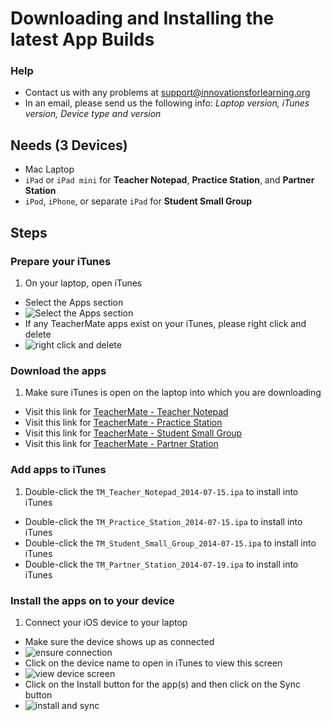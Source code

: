 # Downloading and Installing the latest App Builds

### Help

* Contact us with any problems at <support@innovationsforlearning.org>
* In an email, please send us the following info: *Laptop version, iTunes version, Device type and version*

## Needs (3 Devices)

* Mac Laptop
* `iPad` or `iPad mini` for **Teacher Notepad**, **Practice Station**, and **Partner Station**
* `iPod`, `iPhone`, or separate `iPad` for **Student Small Group**

## Steps

### Prepare your iTunes

1. On your laptop, open iTunes
* Select the Apps section
* ![Select the Apps section](http://bit.ly/1wfc9yv)
* If any TeacherMate apps exist on your iTunes, please right click and delete
* ![right click and delete](http://bit.ly/1wfbsF9)

### Download the apps

1. Make sure iTunes is open on the laptop into which you are downloading
* Visit this link for [TeacherMate - Teacher Notepad](https://db.tt/lOuW6r5O)
* Visit this link for [TeacherMate - Practice Station](https://db.tt/tmx22UH9)
* Visit this link for [TeacherMate - Student Small Group](https://db.tt/DBKegLti)
* Visit this link for [TeacherMate - Partner Station](https://db.tt/E5jag7Wp)

### Add apps to iTunes

1. Double-click the `TM_Teacher_Notepad_2014-07-15.ipa` to install into iTunes
* Double-click the `TM_Practice_Station_2014-07-15.ipa` to install into iTunes
* Double-click the `TM_Student_Small_Group_2014-07-15.ipa` to install into iTunes
* Double-click the `TM_Partner_Station_2014-07-19.ipa` to install into iTunes

### Install the apps on to your device

1. Connect your iOS device to your laptop
* Make sure the device shows up as connected
* ![ensure connection](http://bit.ly/1wfbz3z)
* Click on the device name to open in iTunes to view this screen
* ![view device screen](http://bit.ly/1wfbJIk)
* Click on the Install button for the app(s) and then click on the Sync button
* ![install and sync](http://bit.ly/1wfc2mr)
